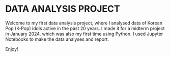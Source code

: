 # DATA ANALYSIS PROJECT

Welcome to my first data analysis project, where I analysed data of Korean Pop (K-Pop) idols active in the past 20 years. I made it for a midterm project in January 2024, which was also my first time using Python. I used Jupyter Notebooks to make the data analyses and report.

Enjoy!
